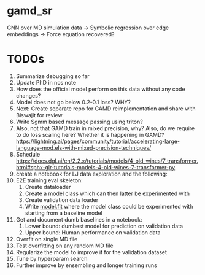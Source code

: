 # gamd_sr
GNN over MD simulation data -> Symbolic regression over edge embeddings -> Force equation recovered?

# TODOs
1. Summarize debugging so far
2. Update PhD in nos note
3. How does the official model perform on this data without any code changes?
4. Model does not go below 0.2-0.1 loss? WHY? 
5. Next: Create separate repo for GAMD reimplementation and share with Biswajit for review
6. Write Sgmm based message passing using triton?
7. Also, not that GAMD train in mixed precision, why? Also, do we require to do loss scaling here? Whether it is happening in GAMD? https://lightning.ai/pages/community/tutorial/accelerating-large-language-mod.els-with-mixed-precision-techniques/
8. Schedule https://docs.dgl.ai/en/2.2.x/tutorials/models/4_old_wines/7_transformer.html#sphx-glr-tutorials-models-4-old-wines-7-transformer-py
9. create a notebook for LJ data exploration and the following:
10. E2E training eval skeleton:
    1. Create dataloader
    2. Create a model class which can then latter be experimented with
    3. Create validation data loader
    4. Write [model.fit](http://model.fit) where the model class could be experimented with starting from a baseline model
11. Get and document dumb baselines in a notebook:
    1. Lower bound: dumbest model for prediction on validation data
    2. Upper bound: Human performance on validation data
12. Overfit on single MD file
13. Test overfitting on any random MD file
14. Regularize the model to improve it for the validation dataset
15. Tune by hyperparam search
16. Further improve by ensembling and longer training runs
